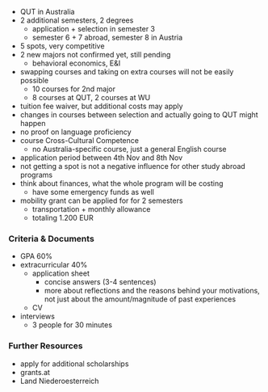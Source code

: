 - QUT in Australia
- 2 additional semesters, 2 degrees
	- application + selection in semester 3
	- semester 6 + 7 abroad, semester 8 in Austria
- 5 spots, very competitive
- 2 new majors not confirmed yet, still pending
	- behavioral economics, E&I
- swapping courses and taking on extra courses will not be easily possible
	- 10 courses for 2nd major
	- 8 courses at QUT, 2 courses at WU
- tuition fee waiver, but additional costs may apply
- changes in courses between selection and actually going to QUT might happen
- no proof on language proficiency
- course Cross-Cultural Competence
	- no Australia-specific course, just a general English course
- application period between 4th Nov and 8th Nov
- not getting a spot is not a negative influence for other study abroad programs
- think about finances, what the whole program will be costing
	- have some emergency funds as well
- mobility grant can be applied for for 2 semesters
	- transportation + monthly allowance
	- totaling 1.200 EUR

### Criteria & Documents
- GPA 60%
- extracurricular 40%
	- application sheet
		- concise answers (3-4 sentences)
		- more about reflections and the reasons behind your motivations, not just about the amount/magnitude of past experiences
	- CV
- interviews
	- 3 people for 30 minutes

### Further Resources
- apply for additional scholarships
- grants.at
- Land Niederoesterreich
